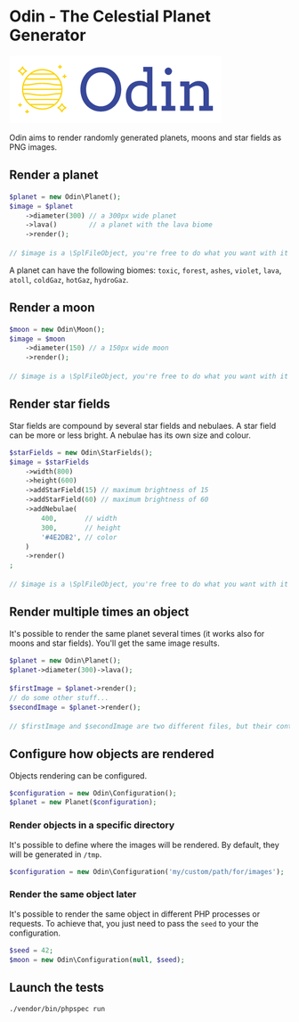 # Odin - The Celestial Planet Generator

![](odin-logo.png)

Odin aims to render randomly generated planets, moons and star fields as PNG images.

## Render a planet

```php
$planet = new Odin\Planet();
$image = $planet
    ->diameter(300) // a 300px wide planet
    ->lava()        // a planet with the lava biome
    ->render();
    
// $image is a \SplFileObject, you're free to do what you want with it
```

A planet can have the following biomes: `toxic`, `forest`, `ashes`, `violet`, `lava`, `atoll`, `coldGaz`, `hotGaz`, `hydroGaz`.  


## Render a moon

```php
$moon = new Odin\Moon();
$image = $moon
    ->diameter(150) // a 150px wide moon
    ->render();
    
// $image is a \SplFileObject, you're free to do what you want with it
```

## Render star fields

Star fields are compound by several star fields and nebulaes. A star field can be more or less bright. A nebulae has its own size and colour.

```php
$starFields = new Odin\StarFields();
$image = $starFields
    ->width(800)
    ->height(600)
    ->addStarField(15) // maximum brightness of 15
    ->addStarField(60) // maximum brightness of 60
    ->addNebulae(
        400,       // width
        300,       // height
        '#4E2DB2', // color
    )
    ->render()
;

// $image is a \SplFileObject, you're free to do what you want with it
```

## Render multiple times an object

It's possible to render the same planet several times (it works also for moons and star fields). You'll get the same image results.

```php
$planet = new Odin\Planet();
$planet->diameter(300)->lava();

$firstImage = $planet->render();
// do some other stuff...
$secondImage = $planet->render();

// $firstImage and $secondImage are two different files, but their content are identical
```

## Configure how objects are rendered

Objects rendering can be configured. 

```php
$configuration = new Odin\Configuration();
$planet = new Planet($configuration);
```

### Render objects in a specific directory

It's possible to define where the images will be rendered. By default, they will be generated in `/tmp`.

```php
$configuration = new Odin\Configuration('my/custom/path/for/images');
```

### Render the same object later

It's possible to render the same object in different PHP processes or requests. To achieve that, you just need to pass the `seed` to your the configuration.

```php
$seed = 42;
$moon = new Odin\Configuration(null, $seed);
```

## Launch the tests

```bash
./vendor/bin/phpspec run
```

